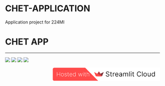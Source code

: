 # CHET-APPLICATION
Application project for 224MI

<p align="center">
  <h1>CHET APP</h1>
  <hr>
  <img src="https://img.shields.io/badge/status-active-brightgreen"/>
  <img src="https://img.shields.io/badge/firefox-fail-red?style=flat&logo=firefox"/>
  <img src="https://img.shields.io/badge/chrome-success-green?style=flat&logo=google-chrome"/>
  <img src="https://img.shields.io/badge/safari-success-green?style=flat&logo=safari"/>
</p>

<p align="right"><img src="https://raw.githubusercontent.com/Fedrosauro/Images/main/Images/streamlitcloud_final.png"/></p>
